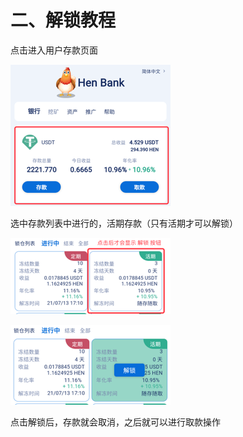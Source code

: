 # 二、解锁教程

点击进入用户存款页面

![](../.gitbook/assets/image%20%285%29.png)

选中存款列表中进行的，活期存款（只有活期才可以解锁）

![](../.gitbook/assets/image%20%2813%29.png)

![](../.gitbook/assets/image%20%286%29.png)

点击解锁后，存款就会取消，之后就可以进行取款操作

